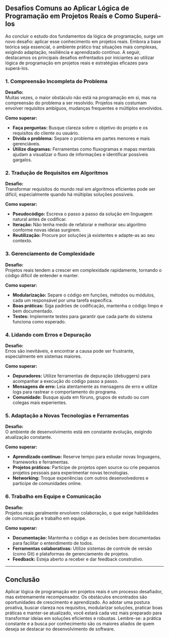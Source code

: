 
## Desafios Comuns ao Aplicar Lógica de Programação em Projetos Reais e Como Superá-los

Ao concluir o estudo dos fundamentos da lógica de programação, surge um novo desafio: aplicar esse conhecimento em projetos reais. Embora a base teórica seja essencial, o ambiente prático traz situações mais complexas, exigindo adaptação, resiliência e aprendizado contínuo. A seguir, destacamos os principais desafios enfrentados por iniciantes ao utilizar lógica de programação em projetos reais e estratégias eficazes para superá-los.

### 1. **Compreensão Incompleta do Problema**

**Desafio:**  
Muitas vezes, o maior obstáculo não está na programação em si, mas na compreensão do problema a ser resolvido. Projetos reais costumam envolver requisitos ambíguos, mudanças frequentes e múltiplos envolvidos.

**Como superar:**  
- **Faça perguntas:** Busque clareza sobre o objetivo do projeto e os requisitos do cliente ou usuário.
- **Divida o problema:** Separe o problema em partes menores e mais gerenciáveis.
- **Utilize diagramas:** Ferramentas como fluxogramas e mapas mentais ajudam a visualizar o fluxo de informações e identificar possíveis gargalos.

### 2. **Tradução de Requisitos em Algoritmos**

**Desafio:**  
Transformar requisitos do mundo real em algoritmos eficientes pode ser difícil, especialmente quando há múltiplas soluções possíveis.

**Como superar:**  
- **Pseudocódigo:** Escreva o passo a passo da solução em linguagem natural antes de codificar.
- **Iteração:** Não tenha medo de refatorar e melhorar seu algoritmo conforme novas ideias surgirem.
- **Reutilização:** Procure por soluções já existentes e adapte-as ao seu contexto.

### 3. **Gerenciamento de Complexidade**

**Desafio:**  
Projetos reais tendem a crescer em complexidade rapidamente, tornando o código difícil de entender e manter.

**Como superar:**  
- **Modularização:** Separe o código em funções, métodos ou módulos, cada um responsável por uma tarefa específica.
- **Boas práticas:** Siga padrões de codificação, mantenha o código limpo e bem documentado.
- **Testes:** Implemente testes para garantir que cada parte do sistema funciona como esperado.

### 4. **Lidando com Erros e Depuração**

**Desafio:**  
Erros são inevitáveis, e encontrar a causa pode ser frustrante, especialmente em sistemas maiores.

**Como superar:**  
- **Depuradores:** Utilize ferramentas de depuração (debuggers) para acompanhar a execução do código passo a passo.
- **Mensagens de erro:** Leia atentamente as mensagens de erro e utilize logs para rastrear o comportamento do programa.
- **Comunidade:** Busque ajuda em fóruns, grupos de estudo ou com colegas mais experientes.

### 5. **Adaptação a Novas Tecnologias e Ferramentas**

**Desafio:**  
O ambiente de desenvolvimento está em constante evolução, exigindo atualização constante.

**Como superar:**  
- **Aprendizado contínuo:** Reserve tempo para estudar novas linguagens, frameworks e ferramentas.
- **Projetos práticos:** Participe de projetos open source ou crie pequenos projetos pessoais para experimentar novas tecnologias.
- **Networking:** Troque experiências com outros desenvolvedores e participe de comunidades online.

### 6. **Trabalho em Equipe e Comunicação**

**Desafio:**  
Projetos reais geralmente envolvem colaboração, o que exige habilidades de comunicação e trabalho em equipe.

**Como superar:**  
- **Documentação:** Mantenha o código e as decisões bem documentadas para facilitar o entendimento de todos.
- **Ferramentas colaborativas:** Utilize sistemas de controle de versão (como Git) e plataformas de gerenciamento de projetos.
- **Feedback:** Esteja aberto a receber e dar feedback construtivo.

---

## **Conclusão**

Aplicar lógica de programação em projetos reais é um processo desafiador, mas extremamente recompensador. Os obstáculos encontrados são oportunidades de crescimento e aprendizado. Ao adotar uma postura proativa, buscar clareza nos requisitos, modularizar soluções, praticar boas práticas e manter-se atualizado, você estará cada vez mais preparado para transformar ideias em soluções eficientes e robustas. Lembre-se: a prática constante e a busca por conhecimento são os maiores aliados de quem deseja se destacar no desenvolvimento de software.
```
